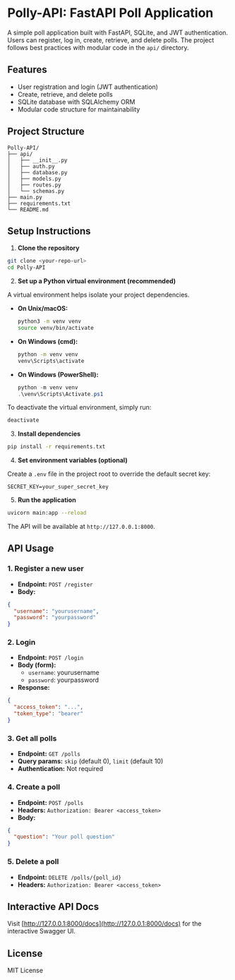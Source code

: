 # Polly-API: FastAPI Poll Application

A simple poll application built with FastAPI, SQLite, and JWT authentication. Users can register, log in, create, retrieve, and delete polls. The project follows best practices with modular code in the `api/` directory.

## Features

- User registration and login (JWT authentication)
- Create, retrieve, and delete polls
- SQLite database with SQLAlchemy ORM
- Modular code structure for maintainability

## Project Structure

```
Polly-API/
├── api/
│   ├── __init__.py
│   ├── auth.py
│   ├── database.py
│   ├── models.py
│   ├── routes.py
│   └── schemas.py
├── main.py
├── requirements.txt
└── README.md
```

## Setup Instructions

1. **Clone the repository**

```bash
git clone <your-repo-url>
cd Polly-API
```

2. **Set up a Python virtual environment (recommended)**

A virtual environment helps isolate your project dependencies.

- **On Unix/macOS:**

  ```bash
  python3 -m venv venv
  source venv/bin/activate
  ```

- **On Windows (cmd):**

  ```cmd
  python -m venv venv
  venv\Scripts\activate
  ```

- **On Windows (PowerShell):**

  ```powershell
  python -m venv venv
  .\venv\Scripts\Activate.ps1
  ```

To deactivate the virtual environment, simply run:

```bash
deactivate
```

3. **Install dependencies**

```bash
pip install -r requirements.txt
```

4. **Set environment variables (optional)**

Create a `.env` file in the project root to override the default secret key:

```
SECRET_KEY=your_super_secret_key
```

5. **Run the application**

```bash
uvicorn main:app --reload
```

The API will be available at `http://127.0.0.1:8000`.

## API Usage

### 1. Register a new user

- **Endpoint:** `POST /register`
- **Body:**

```json
{
  "username": "yourusername",
  "password": "yourpassword"
}
```

### 2. Login

- **Endpoint:** `POST /login`
- **Body (form):**
  - `username`: yourusername
  - `password`: yourpassword
- **Response:**

```json
{
  "access_token": "...",
  "token_type": "bearer"
}
```

### 3. Get all polls

- **Endpoint:** `GET /polls`
- **Query params:** `skip` (default 0), `limit` (default 10)
- **Authentication:** Not required

### 4. Create a poll

- **Endpoint:** `POST /polls`
- **Headers:** `Authorization: Bearer <access_token>`
- **Body:**

```json
{
  "question": "Your poll question"
}
```

### 5. Delete a poll

- **Endpoint:** `DELETE /polls/{poll_id}`
- **Headers:** `Authorization: Bearer <access_token>`

## Interactive API Docs

Visit [http://127.0.0.1:8000/docs](http://127.0.0.1:8000/docs) for the interactive Swagger UI.

## License

MIT License
